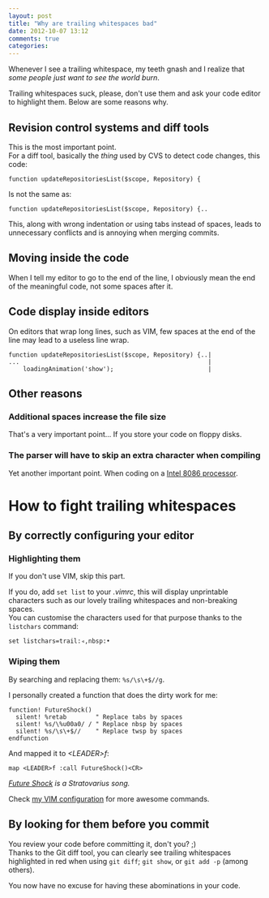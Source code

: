 ```yaml
---
layout: post
title: "Why are trailing whitespaces bad"
date: 2012-10-07 13:12
comments: true
categories:
---
```


Whenever I see a trailing whitespace, my teeth gnash and I realize that *some
people just want to see the world burn*.

Trailing whitespaces suck, please, don't use them and ask your code editor to
highlight them. Below are some reasons why.

## Revision control systems and diff tools
This is the most important point.  
For a diff tool, basically the *thing* used by CVS to detect code changes, this
code:

    function updateRepositoriesList($scope, Repository) {

Is not the same as:

    function updateRepositoriesList($scope, Repository) {..

This, along with wrong indentation or using tabs instead of spaces, leads to
unnecessary conflicts and is annoying when merging commits.

## Moving inside the code
When I tell my editor to go to the end of the line, I obviously mean the end of
the meaningful code, not some spaces after it.

## Code display inside editors
On editors that wrap long lines, such as VIM, few spaces at the end of the line may
lead to a useless line wrap.

    function updateRepositoriesList($scope, Repository) {..|
    ...                                                    |
        loadingAnimation('show');                          |

## Other reasons
### Additional spaces increase the file size
That's a very important point... If you store your code on floppy disks.
### The parser will have to skip an extra character when compiling
Yet another important point. When coding on a
[Intel 8086 processor](http://en.wikipedia.org/wiki/Intel_8086).

# How to fight trailing whitespaces
## By correctly configuring your editor
### Highlighting them
If you don't use VIM, skip this part.

If you do, add `set list` to your *.vimrc*, this will display unprintable characters
such as our lovely trailing whitespaces and non-breaking spaces.  
You can customise the characters used for that purpose thanks to the `listchars`
command:

    set listchars=trail:◃,nbsp:•

### Wiping them
By searching and replacing them: `%s/\s\+$//g`.  

I personally created a function that does the dirty work for me:

    function! FutureShock()
      silent! %retab        " Replace tabs by spaces
      silent! %s/\%u00a0/ / " Replace nbsp by spaces
      silent! %s/\s\+$//    " Replace twsp by spaces
    endfunction

And mapped it to *\<LEADER\>f*:

    map <LEADER>f :call FutureShock()<CR>

*[Future Shock](http://youtu.be/aDEX1XO9uW0) is a Stratovarius song.*


Check [my VIM configuration](https://github.com/Dinduks/dotfiles/blob/master/.vimrc)
for more awesome commands.

## By looking for them before you commit
You review your code before committing it, don't you? ;)  
Thanks to the Git diff tool, you can clearly see trailing whitespaces highlighted in red when using `git diff`; `git show`, or `git add -p` (among others).

You now have no excuse for having these abominations in your code.


